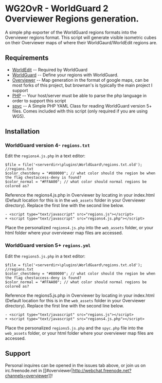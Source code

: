 WG2OvR - WorldGuard 2 Overviewer Regions generation.
=============

A simple php exporter of the WorldGuard regions formats into the Overviewer regions format. This script will generate visible isometric cubes on their Overviewer maps of where their WorldGaurd/WorldEdit regions are.

Requirements
-------

* [WorldEdit](http://www.sk89q.com/projects/worldedit/) -- Required by WorldGuard
* [WorldGuard](http://www.sk89q.com/projects/worldguard/) -- Define your regions with WorldGuard.
* [Overviewer](https://github.com/brownan/Minecraft-Overviewer) -- Map generation in the format of google maps, can be most forks of this project, but brownan's is typically the main project I support
* [PHP](http://php.net/) -- Your host/server must be able to parse the php language in order to support this script
* [spyc](http://code.google.com/p/spyc/) -- A Simple PHP YAML Class for reading WorldGuard version 5+ files. Comes included with this script (only required if you are using WG5).

Installation
-------

### WorldGuard version 4-  `regions.txt`

Edit the `regions4.js.php` in a text editor:
    
    $file = file('<serverdir>\plugins\WorldGuard\regions.txt.old'); //regions.txt    
    $color_chestdeny = "#880000"; // what color should the region be when the flag chestaccess-deny is found?    
    $color_normal = "#FFAA00"; // what color should normal regions be colored as?
    
Reference the regions4.js.php in Overviewer by locating in your index.html (Default location for this is in the `web_assets` folder in your Overviewer directory). Replace the first line with the second line below.

    - <script type="text/javascript" src="regions.js"></script>
    + <script type="text/javascript" src="regions4.js.php"></script>
    
Place the personalized `regions4.js.php` into the `web_assets` folder, or your html folder where your overviewer map files are accessed.
    
### WorldGuard version 5+  `regions.yml`

Edit the `regions5.js.php` in a text editor:
    
    $file = file('<serverdir>\plugins\WorldGuard\regions.txt.old'); //regions.txt    
    $color_chestdeny = "#880000"; // what color should the region be when the flag chestaccess-deny is found?    
    $color_normal = "#FFAA00"; // what color should normal regions be colored as?
    
Reference the regions5.js.php in Overviewer by locating in your index.html (Default location for this is in the `web_assets` folder in your Overviewer directory). Replace the first line with the second line below.

    - <script type="text/javascript" src="regions.js"></script>
    + <script type="text/javascript" src="regions4.js.php"></script>
    
Place the personalized `regions5.js.php` and the `spyc.php` file into the `web_assets` folder, or your html folder where your overviewer map files are accessed.

Support
-------

Personal inquires can be opened in the issues tab above, or join us on irc.freenode.net in [[#overviewer|http://webchat.freenode.net?channels=overviewer]]!